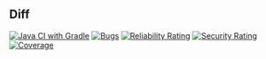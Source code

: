 ## Diff
[![Java CI with Gradle](https://github.com/dreik84/diff/actions/workflows/gradle.yml/badge.svg)](https://github.com/dreik84/diff/actions/workflows/gradle.yml)
[![Bugs](https://sonarcloud.io/api/project_badges/measure?project=dreik84_diff&metric=bugs)](https://sonarcloud.io/summary/new_code?id=dreik84_diff)
[![Reliability Rating](https://sonarcloud.io/api/project_badges/measure?project=dreik84_diff&metric=reliability_rating)](https://sonarcloud.io/summary/new_code?id=dreik84_diff)
[![Security Rating](https://sonarcloud.io/api/project_badges/measure?project=dreik84_diff&metric=security_rating)](https://sonarcloud.io/summary/new_code?id=dreik84_diff)
[![Coverage](https://sonarcloud.io/api/project_badges/measure?project=dreik84_diff&metric=coverage)](https://sonarcloud.io/summary/new_code?id=dreik84_diff)
